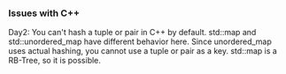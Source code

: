 ### Issues with C++
Day2: 
You can't hash a tuple or pair in C++ by default. 
std::map and std::unordered_map have different behavior here. Since unordered_map uses actual hashing, you cannot use a tuple or pair as a key. std::map is a RB-Tree, so it is possible.


